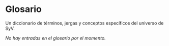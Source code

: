 # Glosario

Un diccionario de términos, jergas y conceptos específicos del universo de SyV.

*No hay entradas en el glosario por el momento.* 


